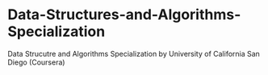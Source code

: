 # Data-Structures-and-Algorithms-Specialization
Data Strucutre and Algorithms Specialization by University of California San Diego (Coursera)
